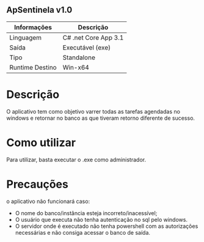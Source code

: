 ## **ApSentinela v1.0**
Informações           |Descrição
----------------------|-------------------------------
Linguagem             |C# .net Core App 3.1
Saída                 |Executável (exe) 
Tipo                  |Standalone
Runtime Destino       |Win-x64

# Descrição
O aplicativo tem como objetivo varrer todas as tarefas agendadas no windows e retornar no banco as que tiveram retorno diferente de sucesso.

# Como utilizar
Para utilizar, basta executar o .exe como administrador.

# Precauções
o aplicativo não funcionará caso:
 - O nome do banco/instância esteja incorreto/inacessível;
 - O usuário que executa não tenha autenticação no sql pelo windows.
 - O servidor onde é executado não tenha powershell com as autorizações necessárias e não consiga acessar o banco de saída.
